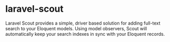 # laravel-scout
Laravel Scout provides a simple, driver based solution for adding full-text search to your Eloquent models. Using model observers, Scout will automatically keep your search indexes in sync with your Eloquent records.
